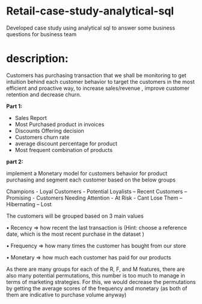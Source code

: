 # Retail-case-study-analytical-sql

Developed case study using analytical sql to answer some business questions for business team

# description: 
Customers has purchasing transaction that we shall be monitoring to get intuition behind each
customer behavior to target the customers in the most efficient and proactive way, to increase
sales/revenue , improve customer retention and decrease churn.

**Part 1:**
- Sales Report
- Most Purchased product in invoices
- Discounts Offering decision
- Customers churn rate
- average discount percentage for product
- Most frequent combination of products



**part 2:**

implement a Monetary model for customers behavior for product purchasing and segment each customer based on the below
groups

Champions - Loyal Customers - Potential Loyalists – Recent Customers – Promising -
Customers Needing Attention - At Risk - Cant Lose Them – Hibernating – Lost

The customers will be grouped based on 3 main values

• Recency => how recent the last transaction is (Hint: choose a reference date, which is
the most recent purchase in the dataset )

• Frequency => how many times the customer has bought from our store

• Monetary => how much each customer has paid for our products

As there are many groups for each of the R, F, and M features, there are also many potential
permutations, this number is too much to manage in terms of marketing strategies.
For this, we would decrease the permutations by getting the average scores of the
frequency and monetary (as both of them are indicative to purchase volume anyway)
